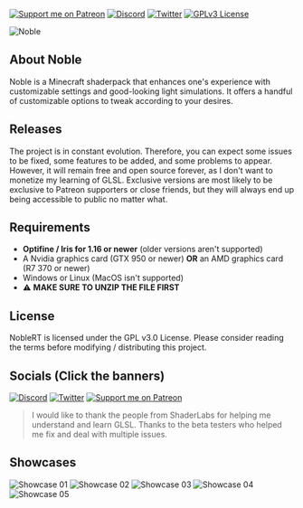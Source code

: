 [![Support me on Patreon](https://img.shields.io/endpoint.svg?url=https%3A%2F%2Fshieldsio-patreon.vercel.app%2Fapi%3Fusername%3DBelmu%26type%3Dpatrons&style=flat)](https://patreon.com/Belmu)
[![Discord](https://img.shields.io/discord/804772139344461834.svg?logo=discord&logoColor=white&logoWidth=20&labelColor=7289DA&label=Discord)](https://discord.gg/jjRrhpkH9e)
[![Twitter](https://img.shields.io/twitter/follow/Belmu_?color=dark&label=Follow&logoColor=dark)](https://twitter.com/Belmu_)
[![GPLv3 License](https://img.shields.io/badge/License-GPLv3-blue.svg)](http://perso.crans.org/besson/LICENSE.html)

![Noble](https://i.imgur.com/iVN9uCE.png)

## About Noble
Noble is a Minecraft shaderpack that enhances one's experience with customizable settings and good-looking light simulations.
It offers a handful of customizable options to tweak according to your desires. 

## Releases
The project is in constant evolution. Therefore, you can expect some issues to be fixed,
some features to be added, and some problems to appear. However, it will remain free and
open source forever, as I don't want to monetize my learning of GLSL. Exclusive versions are most
likely to be exclusive to Patreon supporters or close friends, but they will always end up
being accessible to public no matter what.

## Requirements
* **Optifine / Iris for 1.16 or newer** (older versions aren't supported)
* A Nvidia graphics card (GTX 950 or newer) **OR**  an AMD graphics card (R7 370 or newer)
* Windows or Linux (MacOS isn't supported)
* ⚠️ **MAKE SURE TO UNZIP THE FILE FIRST**

## License
NobleRT is licensed under the GPL v3.0 License. Please consider reading the terms before modifying / distributing this project.

## Socials (Click the banners)
[![Discord](https://i.imgur.com/3shUTJu.png)](https://discord.gg/jjRrhpkH9e)
[![Twitter](https://i.imgur.com/z0Nqa6n.png)](https://twitter.com/Belmu_)
[![Support me on Patreon](https://i.imgur.com/ZTO3EGk.png)](https://patreon.com/Belmu)

> I would like to thank the people from ShaderLabs for helping me understand and learn GLSL.
> Thanks to the beta testers who helped me fix and deal with multiple issues.

## Showcases
![Showcase 01](https://i.imgur.com/DhkbJMt.png)
![Showcase 02](https://i.imgur.com/rnXWe8W.png)
![Showcase 03](https://i.imgur.com/EyxxpKi.png)
![Showcase 04](https://i.imgur.com/hzjM5m4.png)
![Showcase 05](https://i.imgur.com/A9LJIGB.png)
